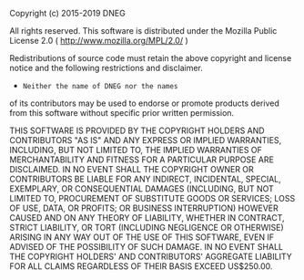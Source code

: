 Copyright (c) 2015-2019 DNEG

All rights reserved. This software is distributed under the
Mozilla Public License 2.0 ( http://www.mozilla.org/MPL/2.0/ )

Redistributions of source code must retain the above copyright
and license notice and the following restrictions and disclaimer.

*     Neither the name of DNEG nor the names
of its contributors may be used to endorse or promote products derived
from this software without specific prior written permission.

THIS SOFTWARE IS PROVIDED BY THE COPYRIGHT HOLDERS AND CONTRIBUTORS
"AS IS" AND ANY EXPRESS OR IMPLIED WARRANTIES, INCLUDING, BUT NOT
LIMITED TO, THE IMPLIED WARRANTIES OF MERCHANTABILITY AND FITNESS FOR
A PARTICULAR PURPOSE ARE DISCLAIMED. IN NO EVENT SHALL THE COPYRIGHT
OWNER OR CONTRIBUTORS BE LIABLE FOR ANY INDIRECT, INCIDENTAL,
SPECIAL, EXEMPLARY, OR CONSEQUENTIAL DAMAGES (INCLUDING, BUT NOT
LIMITED TO, PROCUREMENT OF SUBSTITUTE GOODS OR SERVICES; LOSS OF USE,
DATA, OR PROFITS; OR BUSINESS INTERRUPTION) HOWEVER CAUSED AND ON ANY
THEORY OF LIABILITY, WHETHER IN CONTRACT, STRICT LIABILITY, OR TORT
(INCLUDING NEGLIGENCE OR OTHERWISE) ARISING IN ANY WAY OUT OF THE USE
OF THIS SOFTWARE, EVEN IF ADVISED OF THE POSSIBILITY OF SUCH DAMAGE.
IN NO EVENT SHALL THE COPYRIGHT HOLDERS' AND CONTRIBUTORS' AGGREGATE
LIABILITY FOR ALL CLAIMS REGARDLESS OF THEIR BASIS EXCEED US$250.00.
